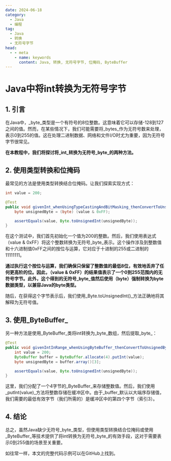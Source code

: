 ```yaml
---
date: 2024-06-18
category:
  - Java
  - 编程
tag:
  - Java
  - 转换
  - 无符号字节
head:
  - - meta
    - name: keywords
      content: Java, 转换, 无符号字节, 位掩码, ByteBuffer
---
```

# Java中将int转换为无符号字节

## 1. 引言

在Java中，_byte_类型是一个有符号的8位整数。这意味着它可以存储-128到127之间的值。然而，在某些情况下，我们可能需要将_bytes_作为无符号数来处理，表示0到255的值。这在处理二进制数据、网络和文件I/O时尤为重要，因为无符号字节很常见。

**在本教程中，我们将探讨将_int_转换为无符号_byte_的两种方法。**

## 2. 使用类型转换和位掩码

最常见的方法是使用类型转换结合位掩码。让我们探索实现方式：

```java
int value = 200;

@Test
public void givenInt_whenUsingTypeCastingAndBitMasking_thenConvertToUnsignedByte() {
    byte unsignedByte = (byte) (value & 0xFF);

    assertEquals(value, Byte.toUnsignedInt(unsignedByte));
}
```

在这个测试中，我们首先初始化一个值为200的整数。然后，我们使用表达式（value & 0xFF）将这个整数转换为无符号_byte_表示。这个操作涉及到整数值和十六进制值0xFF之间的按位与运算，它对应于十进制的255或二进制的11111111。

**通过执行这个按位与运算，我们确保只保留了整数值的最低8位，有效地丢弃了任何更高阶的位。因此，（value & 0xFF）的结果值表示了一个0到255范围内的无符号字节。此外，这个得到的无符号_byte_值然后使用（byte）强制转换为byte数据类型，以兼容Java的byte类型。**

随后，在获得这个字节表示后，我们使用_Byte.toUnsignedInt()_方法正确地将其解释为无符号值。

## 3. 使用_ByteBuffer_

另一种方法是使用_ByteBuffer_类将int转换为_byte_数组，然后提取_byte_：

```java
@Test
public void givenIntInRange_whenUsingByteBuffer_thenConvertToUnsignedByte() {
    int value = 200;
    ByteBuffer buffer = ByteBuffer.allocate(4).putInt(value);
    byte unsignedByte = buffer.array()[3];

    assertEquals(value, Byte.toUnsignedInt(unsignedByte));
}
```

这里，我们分配了一个4字节的_ByteBuffer_来存储整数值。然后，我们使用_putInt(value)_方法将整数存储在缓冲区中。由于_buffer_默认以大端序存储值，我们需要的最低有效字节（我们所需的）是缓冲区中的第四个字节（索引3）。

## 4. 结论

总之，虽然Java缺少无符号_byte_类型，但使用类型转换结合位掩码或使用_ByteBuffer_等技术提供了将int转换为无符号_byte_的有效手段，这对于需要表示0到255值的场景至关重要。

如往常一样，本文的完整代码示例可以在GitHub上找到。
